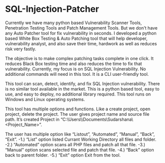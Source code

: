# SQL-Injection-Patcher

Currently we have many python based Vulnerability Scanner Tools, Penetration Testing Tools and Patch Management Tools. But we don't have any Auto Patcher tool for fix vulnerability in seconds. I developed a python based White Box Testing & Auto Patching tool that will help developer, vulnerability analyst, and also save their time, hardwork as well as reduces risk very fastly.

The objective is to make complex patching tasks complete in one click. It reduces Black Box testing time and also reduces the time to fix that vulnerability. Currently, my focus is on SQL Injection Vulnerability. No additional commands will need in this tool. It is a CLI user-friendly tool.

This tool can scan, detect, identify, and fix SQL Injection vulnerability. There is no similar tool available in the market. This is a python based tool, easy to use, and easy to deploy, no additional library required. This tool runs on Windows and Linux operating systems.

This tool has multiple options and functions. Like a create project, open project, delete the project. The user gives project name and source file path. It’s created Project in “C:\\Users\\<username>\\Documents\\Sudarshana\\<Project_Name>”. 

The user has multiple option like “Listout”, “Automated”, “Manual”, “Back”, “Exit”.
  -1.) “List” option listed Currant Working Directory all files and folder.
  -2.) “Automated” option scans all PHP files and patch all that file.
  -3.) “Manual” option scans selected file and patch that file.
  -4.) “Back” option back to parent folder.
  -5.) “Exit” option Exit from the tool.
